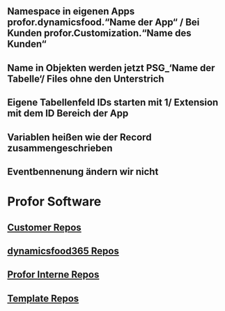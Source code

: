 ## Namespace in eigenen Apps profor.dynamicsfood.“Name der App“ / Bei Kunden profor.Customization.“Name des Kunden“
## Name in Objekten werden jetzt PSG_‘Name der Tabelle‘/ Files ohne den Unterstrich
## Eigene Tabellenfeld IDs starten mit 1/ Extension mit dem ID Bereich der App
## Variablen heißen wie der Record zusammengeschrieben
## Eventbennenung ändern wir nicht

# Profor Software

## [Customer Repos](https://github.com/orgs/profor-software/repositories?q=Customer&type=all&language=&sort=) 

## [dynamicsfood365 Repos](https://github.com/orgs/profor-software/repositories?q=dynamicsfood365&type=all&language=&sort=)

## [Profor Interne Repos](https://github.com/orgs/profor-software/repositories?q=Profor&type=all&language=&sort=) 

## [Template Repos](https://github.com/orgs/profor-software/repositories?q=Template&type=all&language=&sort=) 
